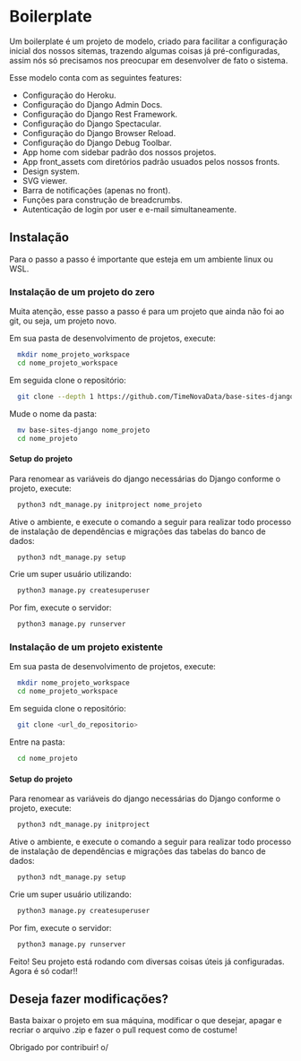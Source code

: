 # Boilerplate
Um boilerplate é um projeto de modelo, criado para facilitar a configuração inicial dos nossos sitemas, trazendo algumas coisas já pré-configuradas,
assim nós só precisamos nos preocupar em desenvolver de fato o sistema.


Esse modelo conta com as seguintes features:
- Configuração do Heroku.
- Configuração do Django Admin Docs.
- Configuração do Django Rest Framework.
- Configuração do Django Spectacular.
- Configuração do Django Browser Reload.
- Configuração do Django Debug Toolbar.
- App home com sidebar padrão dos nossos projetos.
- App front_assets com diretórios padrão usuados pelos nossos fronts.
- Design system.
- SVG viewer.
- Barra de notificações (apenas no front).
- Funções para construção de breadcrumbs.
- Autenticação de login por user e e-mail simultaneamente.


## Instalação
Para o passo a passo é importante que esteja em um ambiente linux ou WSL.

### Instalação de um projeto do zero

Muita atenção, esse passo a passo é para um projeto que ainda não foi ao git, ou seja, um projeto novo.

Em sua pasta de desenvolvimento de projetos, execute:

```bash
  mkdir nome_projeto_workspace
  cd nome_projeto_workspace
```

Em seguida clone o repositório:

```bash
  git clone --depth 1 https://github.com/TimeNovaData/base-sites-django
```

Mude o nome da pasta:

```bash
  mv base-sites-django nome_projeto
  cd nome_projeto
```

#### Setup do projeto

Para renomear as variáveis do django necessárias do Django conforme o projeto, execute:

```bash
  python3 ndt_manage.py initproject nome_projeto
```

Ative o ambiente, e execute o comando a seguir para realizar todo processo de instalação de dependências e migrações das tabelas do banco de dados: 

```bash
  python3 ndt_manage.py setup
```

Crie um super usuário utilizando:

```bash
  python3 manage.py createsuperuser
```

Por fim, execute o servidor:

```bash
  python3 manage.py runserver
```

### Instalação de um projeto existente
Em sua pasta de desenvolvimento de projetos, execute:

```bash
  mkdir nome_projeto_workspace
  cd nome_projeto_workspace
```

Em seguida clone o repositório:

```bash
  git clone <url_do_repositorio>
```

Entre na pasta:

```bash
  cd nome_projeto
```

#### Setup do projeto

Para renomear as variáveis do django necessárias do Django conforme o projeto, execute:

```bash
  python3 ndt_manage.py initproject
```

Ative o ambiente, e execute o comando a seguir para realizar todo processo de instalação de dependências e migrações das tabelas do banco de dados: 

```bash
  python3 ndt_manage.py setup
```

Crie um super usuário utilizando:

```bash
  python3 manage.py createsuperuser
```

Por fim, execute o servidor:

```bash
  python3 manage.py runserver
```

Feito! Seu projeto está rodando com diversas coisas úteis já configuradas.
Agora é só codar!!

## Deseja fazer modificações?
Basta baixar o projeto em sua máquina, modificar o que desejar, apagar e recriar o arquivo .zip e fazer o pull request como de costume!

Obrigado por contribuir! o/
